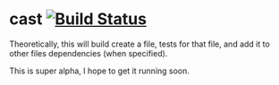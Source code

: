 cast [![Build Status](http://img.shields.io/travis-ci/wlabranche/cast.svg?branch=master&style=flat)](https://travis-ci.org/wlabranche/cast)
====
Theoretically, this will build create a file, tests for that file, and add it to other files dependencies (when specified).

This is super alpha, I hope to get it running soon.